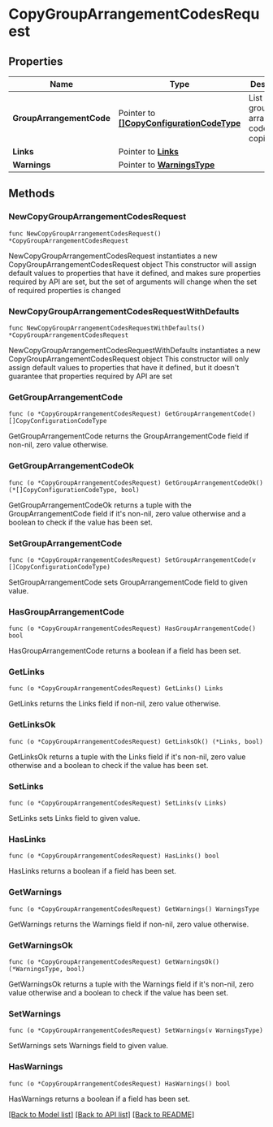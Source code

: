 # CopyGroupArrangementCodesRequest

## Properties

Name | Type | Description | Notes
------------ | ------------- | ------------- | -------------
**GroupArrangementCode** | Pointer to [**[]CopyConfigurationCodeType**](CopyConfigurationCodeType.md) | List of the group arrangement codes to be copied. | [optional] 
**Links** | Pointer to [**Links**](Links.md) |  | [optional] 
**Warnings** | Pointer to [**WarningsType**](WarningsType.md) |  | [optional] 

## Methods

### NewCopyGroupArrangementCodesRequest

`func NewCopyGroupArrangementCodesRequest() *CopyGroupArrangementCodesRequest`

NewCopyGroupArrangementCodesRequest instantiates a new CopyGroupArrangementCodesRequest object
This constructor will assign default values to properties that have it defined,
and makes sure properties required by API are set, but the set of arguments
will change when the set of required properties is changed

### NewCopyGroupArrangementCodesRequestWithDefaults

`func NewCopyGroupArrangementCodesRequestWithDefaults() *CopyGroupArrangementCodesRequest`

NewCopyGroupArrangementCodesRequestWithDefaults instantiates a new CopyGroupArrangementCodesRequest object
This constructor will only assign default values to properties that have it defined,
but it doesn't guarantee that properties required by API are set

### GetGroupArrangementCode

`func (o *CopyGroupArrangementCodesRequest) GetGroupArrangementCode() []CopyConfigurationCodeType`

GetGroupArrangementCode returns the GroupArrangementCode field if non-nil, zero value otherwise.

### GetGroupArrangementCodeOk

`func (o *CopyGroupArrangementCodesRequest) GetGroupArrangementCodeOk() (*[]CopyConfigurationCodeType, bool)`

GetGroupArrangementCodeOk returns a tuple with the GroupArrangementCode field if it's non-nil, zero value otherwise
and a boolean to check if the value has been set.

### SetGroupArrangementCode

`func (o *CopyGroupArrangementCodesRequest) SetGroupArrangementCode(v []CopyConfigurationCodeType)`

SetGroupArrangementCode sets GroupArrangementCode field to given value.

### HasGroupArrangementCode

`func (o *CopyGroupArrangementCodesRequest) HasGroupArrangementCode() bool`

HasGroupArrangementCode returns a boolean if a field has been set.

### GetLinks

`func (o *CopyGroupArrangementCodesRequest) GetLinks() Links`

GetLinks returns the Links field if non-nil, zero value otherwise.

### GetLinksOk

`func (o *CopyGroupArrangementCodesRequest) GetLinksOk() (*Links, bool)`

GetLinksOk returns a tuple with the Links field if it's non-nil, zero value otherwise
and a boolean to check if the value has been set.

### SetLinks

`func (o *CopyGroupArrangementCodesRequest) SetLinks(v Links)`

SetLinks sets Links field to given value.

### HasLinks

`func (o *CopyGroupArrangementCodesRequest) HasLinks() bool`

HasLinks returns a boolean if a field has been set.

### GetWarnings

`func (o *CopyGroupArrangementCodesRequest) GetWarnings() WarningsType`

GetWarnings returns the Warnings field if non-nil, zero value otherwise.

### GetWarningsOk

`func (o *CopyGroupArrangementCodesRequest) GetWarningsOk() (*WarningsType, bool)`

GetWarningsOk returns a tuple with the Warnings field if it's non-nil, zero value otherwise
and a boolean to check if the value has been set.

### SetWarnings

`func (o *CopyGroupArrangementCodesRequest) SetWarnings(v WarningsType)`

SetWarnings sets Warnings field to given value.

### HasWarnings

`func (o *CopyGroupArrangementCodesRequest) HasWarnings() bool`

HasWarnings returns a boolean if a field has been set.


[[Back to Model list]](../README.md#documentation-for-models) [[Back to API list]](../README.md#documentation-for-api-endpoints) [[Back to README]](../README.md)


